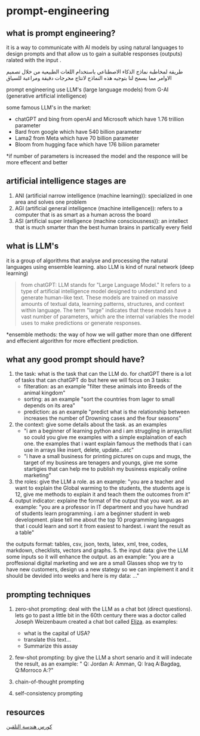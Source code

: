 # prompt-engineering

## what is prompt engineering?

it is a way to communicate with AI models by using natural languages to design prompts and that allow us to gain a suitable responses (outputs) ralated with the input .

طريقة لمخاطبة نماذج الذكاء الاصطناعي باستخدام اللغات الطبيعية من خلال تصميم الاوامر مما يسمح لنا بتوجيه هذه النماذج لانتاج مخرجات دقيقة ومراعية للسياق

prompt engineering use LLM's (large language models) from G-AI (generative artificial intelligence)

some famous LLM's in the market:

- chatGPT and bing from openAI and Microsoft which have 1.76 trillion parameter
- Bard from google which have 540 billion parameter
- Lama2 from Meta which have 70 billion parameter
- Bloom from hugging face which have 176 biliion parameter

*if number of parameters is increased the model and the responce will be more effecent and better

## artificial intelligence stages are

1. ANI (artificial narrow intelligence (machine learning)): specialized in one area and solves one problem 
2. AGI (artificial general intelligence (machine intelligence)): refers to a computer that is as smart as a human across the board
3. ASI (artificial super intelligence (machine consciousness)): an intellect that is much smarter than the best human brains in partically every field

## what is LLM's

it is a group of algorithms that analyse and processing the natural languages using ensemble learning. also LLM is kind of nural network (deep learning)

> from chatGPT:
LLM stands for "Large Language Model." It refers to a type of artificial intelligence model designed to understand and generate human-like text. These models are trained on massive amounts of textual data, learning patterns, structures, and context within language. The term "large" indicates that these models have a vast number of parameters, which are the internal variables the model uses to make predictions or generate responses.

*ensemble methods: the way of how we will gather more than one different and effecient algorithm for more effectient prediction.

## what any good prompt should have?

1. the task: what is the task that can the LLM do. for chatGPT there is a lot of tasks that can chatGPT do but here we will focus on 3 tasks:
    - filteration: as an example "filter these animals into Breeds of the animal kingdom"
    - sorting: as an example "sort the countries from lager to small depends on its area"
    - prediction: as an example "predict what is the relationship between increases the number of Drowning cases and the four seasons"
2. the context: give some details about the task. as an examples
    - "i am a beginner of learning python and i am struggling in arrays/list so could you give me examples with a simple explaination of each one. the examples that i want explain famous the methods that i can use in arrays like insert, delete, update...etc"
    - "i have a small business for printing pictures on cups and mugs, the target of my business are tenagers and youngs, give me some startigies that can help me to publish my business espically online marketing"
3. the roles: give the LLM a role. as an example: "you are a teacher and want to explain the Global warming to the students, the students age is 12, give me methods to explain it and teach them the outcomes from it"
4. output indicator: explaine the format of the output that you want. as an example: "you are a professor in IT department and you have hundrad of students learn programming. i am a beginner student in web development. plase tell me about the top 10 programming languages that i could learn and sort it from easiest to hardest.  i want the result as a table"

the outputs format: tables, csv, json, texts, latex, xml, tree, codes, markdown, checklists, vectors and graphs.
5. the input data: give the LLM some inputs so it will enhance the output. as an example:
"you are a proffesional digital marketing and we are a small Glasses shop we try to have new customers, design us a new stategy so we can implement it and it should be devided into weeks and here is my data: ..."

## prompting techniques

1. zero-shot prompting: deal with the LLM as a chat bot (direct questions). lets go to past a little bit in the 60th century there was a doctor called Joseph Weizenbaum created a chat bot called [Eliza](https://en.wikipedia.org/wiki/ELIZA). as examples:
    - what is the capital of USA?
    - translate this text...
    - Summarize this assay

2. few-shot prompting: by give the LLM a short senario and it will indecate the result, as an example:
" Q: Jordan   A: Amman,   Q: Iraq   A:Bagdag, Q:Morroco   A:?"

3. chain-of-thought prompting
4. self-consistency prompting

## resources

[كورس هندسة التلقين](https://www.youtube.com/watch?v=gZv5hFW3OF8&t=98s)
